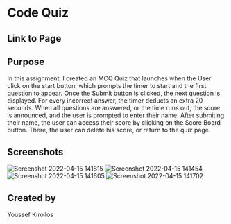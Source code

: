 # Code Quiz

## Link to Page


## Purpose

In this assignment, I created an MCQ Quiz that launches when the User click on the start button, which prompts the timer to start and the first question to appear.
Once the Submit button is clicked, the next question is displayed. For every incorrect answer, the timer deducts an extra 20 seconds.
When all questions are answered, or the time runs out, the score is announced, and the user is prompted to enter their name.
After submiting their name, the user can access their score by clicking on the Score Board button. There, the user can delete his score, or return to the quiz page.


## Screenshots

![Screenshot 2022-04-15 141815](https://user-images.githubusercontent.com/95987781/163631242-176939ac-f24b-453d-ae08-b2828797f67f.jpg)
![Screenshot 2022-04-15 141454](https://user-images.githubusercontent.com/95987781/163631262-89b73b9f-81dc-4a36-ba15-80da3c731b85.jpg)
![Screenshot 2022-04-15 141605](https://user-images.githubusercontent.com/95987781/163631268-af254d38-5d2f-4ff0-a90c-ed7193fed434.jpg)
![Screenshot 2022-04-15 141702](https://user-images.githubusercontent.com/95987781/163631275-c68b77f2-a67e-4994-bca7-aca62225f8c7.jpg)


## Created by
Youssef Kirollos

